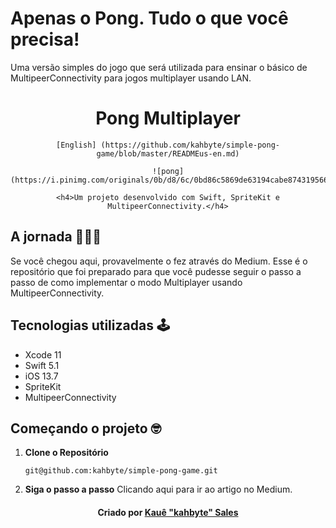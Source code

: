 # Apenas o Pong. Tudo o que você precisa!
Uma versão simples do jogo que será utilizada para ensinar o básico de MultipeerConnectivity para jogos multiplayer usando LAN.

<div align = "center">
    <h1> Pong Multiplayer </h1>
    
    [English] (https://github.com/kahbyte/simple-pong-game/blob/master/READMEus-en.md)
    
    ![pong] (https://i.pinimg.com/originals/0b/d8/6c/0bd86c5869de63194cabe87431956673.png)
    
    <h4>Um projeto desenvolvido com Swift, SpriteKit e MultipeerConnectivity.</h4>
</div>

## A jornada 👨🏽‍💻
Se você chegou aqui, provavelmente o fez através do Medium. Esse é o repositório que foi preparado para que você pudesse seguir o passo a passo de como implementar o modo Multiplayer usando MultipeerConnectivity. 

## Tecnologias utilizadas 🕹
* Xcode 11
* Swift 5.1
* iOS 13.7
* SpriteKit
* MultipeerConnectivity

## Começando o projeto 🤓
1. **Clone o Repositório**

    ```shell
    git@github.com:kahbyte/simple-pong-game.git
    ```
    
2. **Siga o passo a passo**
Clicando aqui para ir ao artigo no Medium.

<h4 align="center">
    Criado por <a href="https://www.linkedin.com/in/kahbyte/"> Kauê "kahbyte" Sales </a>
</h4>
